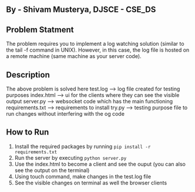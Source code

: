 
## By - Shivam Musterya, DJSCE - CSE_DS 

## Problem Statment
The problem requires you to implement a log watching solution (similar to the tail -f command in UNIX). However, in this case, the log file is hosted on a remote machine (same machine as your server code).

## Description
The above problem is solved here
 test.log --> log file created for testing purposes
 index.html --> ui for the clients where they can see the visible output
 server.py --> websocket code which has the main functioning
 requirements.txt --> requirements to install
 try.py --> testing purpose file to run changes without interfering with the og code

## How to Run
1. Install the required packages by running `pip install -r requirements.txt`
2. Run the server by executing `python server.py`
3. Use the index.html to become a client and see the ouput (you can also see the output on the terminal)
4. Using touch command, make changes in the test.log file
5. See the visible changes on terminal as well the browser clients
 
